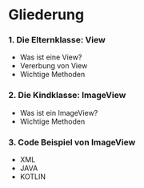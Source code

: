 # Gliederung <!-- .element: style="opacity: 0.8; font-size: 4rem; text-decoration: underline" -->

### 1. Die Elternklasse: View <!-- .element: class="" style="opacity: 0.5; font-size: 2rem" -->
- Was ist eine View? <!-- .element: class="" style="opacity: 0.5; font-size: 1rem" -->
- Vererbung von View <!-- .element: class="" style="opacity: 0.5; font-size: 1rem" -->
- Wichtige Methoden <!-- .element: class="" style="opacity: 0.5; font-size: 1rem" -->

### 2. Die Kindklasse: ImageView <!-- .element: class="" style="opacity: 0.5; font-size: 2rem" -->
- Was ist ein ImageView? <!-- .element: class="" style="opacity: 0.5; font-size: 1rem" -->
- Wichtige Methoden <!-- .element: class="" style="opacity: 0.5; font-size: 1rem" -->

### 3. Code Beispiel von ImageView <!-- .element: class="" -->
- XML <!-- .element: class="fragment" -->
- JAVA <!-- .element: class="fragment" -->
- KOTLIN<!-- .element: class="fragment" -->